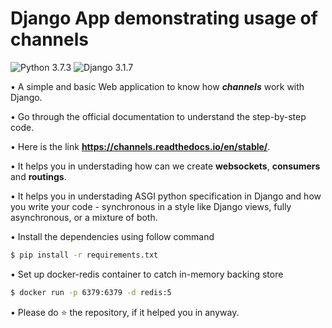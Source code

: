 # Django App demonstrating usage of channels

![Python 3.7.3](https://img.shields.io/badge/Python-3.6-brightgreen.svg) ![Django 3.1.7](https://img.shields.io/badge/Django-3.1.7-skyblue.svg)

• A simple and basic Web application to know how **_channels_** work with Django.

• Go through the official documentation to understand the step-by-step code.

• Here is the link **https://channels.readthedocs.io/en/stable/**.

• It helps you in understading how can we create **websockets**, **consumers** and **routings**.

• It helps you in understading ASGI python specification in Django and how you write your code - synchronous in a style like Django views, fully asynchronous, or a mixture of both.

• Install the dependencies using follow command

```sh
$ pip install -r requirements.txt
```

• Set up docker-redis container to catch in-memory backing store

```sh
$ docker run -p 6379:6379 -d redis:5
```

• Please do ⭐ the repository, if it helped you in anyway.
